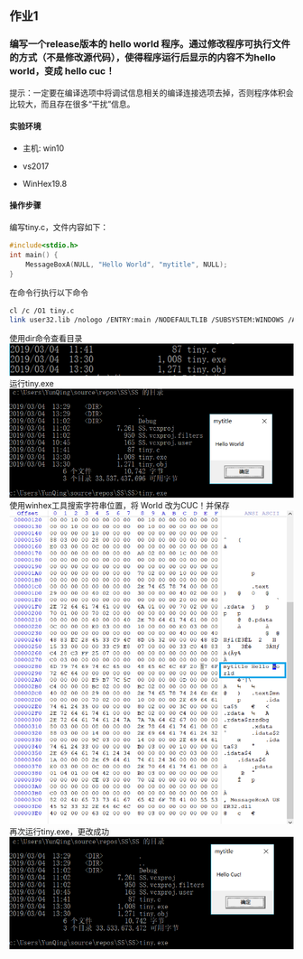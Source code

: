 

## 作业1

### 编写一个release版本的 hello world 程序。通过修改程序可执行文件的方式（不是修改源代码），使得程序运行后显示的内容不为hello world，变成 hello cuc！

提示：一定要在编译选项中将调试信息相关的编译连接选项去掉，否则程序体积会比较大，而且存在很多“干扰”信息。

#### 实验环境

- 主机: win10

- vs2017

- WinHex19.8

#### 操作步骤

编写tiny.c，文件内容如下：

```c++
#include<stdio.h>
int main() {
	MessageBoxA(NULL, "Hello World", "mytitle", NULL);
}
```

在命令行执行以下命令

```bash
cl /c /O1 tiny.c
link user32.lib /nologo /ENTRY:main /NODEFAULTLIB /SUBSYSTEM:WINDOWS /ALIGN:16 tiny.obj
```

使用dir命令查看目录
​	![]( img/20190304-1.png)
运行tiny.exe
​	![]( img/20190304-2.png)
使用winhex工具搜索字符串位置，将 World 改为CUC！并保存
​	![]( img/20190304-3.png)
再次运行tiny.exe，更改成功
​	![](img/20190304-4.png)